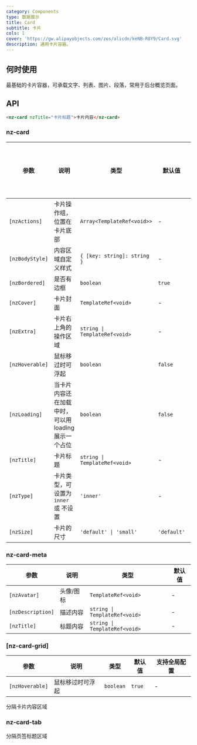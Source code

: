 ```yaml
---
category: Components
type: 数据展示
title: Card
subtitle: 卡片
cols: 1
cover: 'https://gw.alipayobjects.com/zos/alicdn/keNB-R8Y9/Card.svg'
description: 通用卡片容器。
---
```


## 何时使用

最基础的卡片容器，可承载文字、列表、图片、段落，常用于后台概览页面。

## API

```html
<nz-card nzTitle="卡片标题">卡片内容</nz-card>
```

### nz-card

| 参数            | 说明                                                | 类型                          | 默认值      | 支持全局配置 |
| --------------- | --------------------------------------------------- | ----------------------------- | ----------- | ------------ |
| `[nzActions]`   | 卡片操作组，位置在卡片底部                          | `Array<TemplateRef<void>>`    | -           |
| `[nzBodyStyle]` | 内容区域自定义样式                                  | `{ [key: string]: string }`   | -           |
| `[nzBordered]`  | 是否有边框                                          | `boolean`                     | `true`      | ✅           |
| `[nzCover]`     | 卡片封面                                            | `TemplateRef<void>`           | -           |
| `[nzExtra]`     | 卡片右上角的操作区域                                | `string \| TemplateRef<void>` | -           |
| `[nzHoverable]` | 鼠标移过时可浮起                                    | `boolean`                     | `false`     | ✅           |
| `[nzLoading]`   | 当卡片内容还在加载中时，可以用 loading 展示一个占位 | `boolean`                     | `false`     |
| `[nzTitle]`     | 卡片标题                                            | `string \| TemplateRef<void>` | -           |
| `[nzType]`      | 卡片类型，可设置为 `inner` 或 不设置                | `'inner'`                     | -           |
| `[nzSize]`      | 卡片的尺寸                                          | `'default' \| 'small'`        | `'default'` | ✅           |

### nz-card-meta

| 参数              | 说明      | 类型                          | 默认值 |
| ----------------- | --------- | ----------------------------- | ------ |
| `[nzAvatar]`      | 头像/图标 | `TemplateRef<void>`           | -      |
| `[nzDescription]` | 描述内容  | `string \| TemplateRef<void>` | -      |
| `[nzTitle]`       | 标题内容  | `string \| TemplateRef<void>` | -      |

### [nz-card-grid]

| 参数            | 说明             | 类型      | 默认值 | 支持全局配置 |
| --------------- | ---------------- | --------- | ------ | ------------ |
| `[nzHoverable]` | 鼠标移过时可浮起 | `boolean` | `true` | -            |

分隔卡片内容区域

### nz-card-tab

分隔页签标题区域
